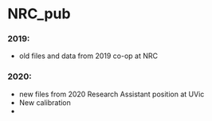 # NRC_pub
### 2019:
* old files and data from 2019 co-op at NRC
### 2020:
* new files from 2020 Research Assistant position at UVic
* New calibration
* 
